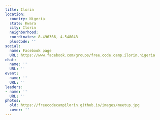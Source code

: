 ```yaml
---
title: Ilorin
location:
  country: Nigeria
  state: Kwara
  city: Ilorin
  neighborhood: 
  coordinates: 8.496366, 4.548048
  plusCode: ''
social:
  name: Facebook page
  URL: https://www.facebook.com/groups/free.code.camp.ilorin.nigeria
chat:
  name: ''
  URL: ''
event:
  name: ''
  URL: ''
leaders:
- name: ''
  URL: ''
photos:
  old: https://freecodecampilorin.github.io/images/meetup.jpg
  cover: ''
---
```

